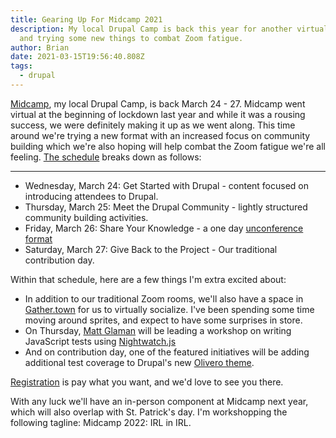 ```yaml
---
title: Gearing Up For Midcamp 2021
description: My local Drupal Camp is back this year for another virtual event
  and trying some new things to combat Zoom fatigue.
author: Brian
date: 2021-03-15T19:56:40.808Z
tags:
  - drupal
---
```

[Midcamp](https://www.midcamp.org/), my local Drupal Camp, is back March 24 - 27. Midcamp went virtual at the beginning of lockdown last year and while it was a rousing success, we were definitely making it up as we went along. This time around we're trying a new format with an increased focus on community building which we're also hoping will help combat the Zoom fatigue we're all feeling. [The schedule](https://www.midcamp.org/2021/schedule) breaks down as follows:

---

* Wednesday, March 24: Get Started with Drupal - content focused on introducing attendees to Drupal.
* Thursday, March 25: Meet the Drupal Community - lightly structured community building activities.
* Friday, March 26: Share Your Knowledge - a one day [unconference format](http://unconference.net/unconferencing-how-to-prepare-to-attend-an-unconference/)
* Saturday, March 27: Give Back to the Project - Our traditional contribution day.

Within that schedule, here are a few things I'm extra excited about:

* In addition to our traditional Zoom rooms, we'll also have a space in [Gather.town](https://gather.town/) for us to virtually socialize. I've been spending some time moving around sprites, and expect to have some surprises in store.
* On Thursday, [Matt Glaman](https://www.drupal.org/u/mglaman) will be leading a workshop on writing JavaScript tests using [Nightwatch.js](https://nightwatchjs.org/)
* And on contribution day, one of the featured initiatives will be adding additional test coverage to Drupal's new [Olivero theme](https://www.drupal.org/about/core/strategic-initiatives/olivero).

[Registration](https://ti.to/midcamp/2021) is pay what you want, and we'd love to see you there.

With any luck we'll have an in-person component at Midcamp next year, which will also overlap with St. Patrick's day. I'm workshopping the following tagline: Midcamp 2022: IRL in IRL.